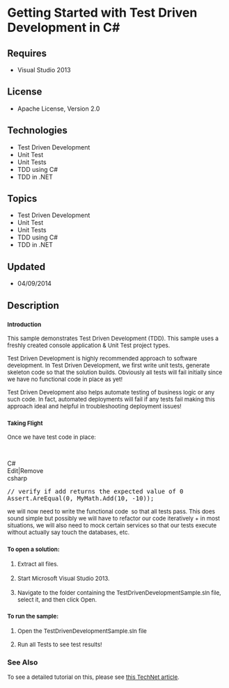 # Getting Started with Test Driven Development in C#
## Requires
- Visual Studio 2013
## License
- Apache License, Version 2.0
## Technologies
- Test Driven Development
- Unit Test
- Unit Tests
- TDD using C#
- TDD in .NET
## Topics
- Test Driven Development
- Unit Test
- Unit Tests
- TDD using C#
- TDD in .NET
## Updated
- 04/09/2014
## Description

<h3><span style="font-size:small">Introduction</span></h3>
<p><span style="font-size:small">This sample demonstrates Test Driven Development (TDD). This sample uses a freshly created console application &amp; Unit Test project types.</span></p>
<p><span style="font-size:small">Test Driven Development is highly recommended approach to software development. In Test Driven Development, we first write unit tests, generate skeleton code so that the solution builds. Obviously all tests will fail initially
 since we have no functional code in place as yet!</span></p>
<p><span style="font-size:small">Test Driven Development also helps automate testing of business logic or any such code. In fact, automated deployments will fail if any tests fail making this approach ideal and helpful in troubleshooting deployment issues!</span></p>
<h3><span style="font-size:small">Taking Flight</span></h3>
<p><span style="font-size:small">Once we have test code in place:&nbsp;</span></p>
<p><span style="font-size:small">&nbsp;</span></p>
<div class="scriptcode">
<div class="pluginEditHolder" pluginCommand="mceScriptCode">
<div class="title"><span>C#</span></div>
<div class="pluginLinkHolder"><span class="pluginEditHolderLink">Edit</span>|<span class="pluginRemoveHolderLink">Remove</span></div>
<span class="hidden">csharp</span>

<div class="preview">
<pre class="csharp"><span class="cs__com">//&nbsp;verify&nbsp;if&nbsp;add&nbsp;returns&nbsp;the&nbsp;expected&nbsp;value&nbsp;of&nbsp;0</span>&nbsp;
Assert.AreEqual(<span class="cs__number">0</span>,&nbsp;MyMath.Add(<span class="cs__number">10</span>,&nbsp;-<span class="cs__number">10</span>));</pre>
</div>
</div>
</div>
<p class="endscriptcode"><span style="font-size:small">we will now need to write the functional code &nbsp;so that all tests pass. This does sound simple but possibly we will have to refactor our code iteratively &#43; in most situations, we will also need to
 mock certain services so that our tests execute without actually say touch the databases, etc.</span></p>
<h3 class="endscriptcode"><span style="font-size:small">To open a solution:</span></h3>
<ol>
<li><span style="font-size:small">Extract all files.<br>
&nbsp;</span> </li><li><span style="font-size:small">Start Microsoft Visual Studio 2013.<br>
&nbsp;</span> </li><li><span style="font-size:small">Navigate to the folder containing the TestDrivenDevelopmentSample.sln file, select it, and then click Open.</span>
</li></ol>
<h3><span style="font-size:small">To run the sample:</span></h3>
<div class="subSection">
<ol>
<li>
<p><span style="font-size:small">Open the&nbsp;<span>TestDrivenDevelopmentSample</span>.sln file</span></p>
</li><li>
<p><span style="font-size:small">Run all Tests to see test results!</span></p>
</li></ol>
</div>
<h3><span>See Also</span></h3>
<p><span style="font-size:small">To see a detailed tutorial on this, please see <a title="TechNet Tutorial" href="http://social.technet.microsoft.com/wiki/contents/articles/23929.getting-started-with-test-driven-development-in-c-tutorial.aspx">
this TechNet article</a>.</span></p>
